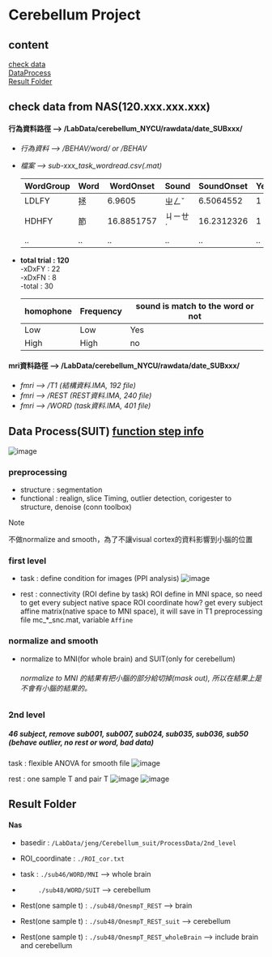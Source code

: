 # Cerebellum Project
## content   
[check data](#checkdata)  
[DataProcess](#dataprocess)  
[Result Folder](#Result)
     
## <a name="checkdata"></a> check data from NAS(120.xxx.xxx.xxx)
#### **行為資料路徑** --> /LabData/cerebellum_NYCU/rawdata/date_SUBxxx/
- *行為資料 --> /BEHAV/word/ or /BEHAV*     
- *檔案  --> sub-xxx_task_wordread.csv(.mat)*
  
  | WordGroup | Word | WordOnset | Sound | SoundOnset | YesTrial | Response | ResponseTime | CorrectResponse |
  | --------- | ---- | --------- | ----- | ---------- | -------- | -------- | ------------ | --------------- |
  | LDLFY | 拯 | 6.9605 |	ㄓㄥˇ |	6.5064552 |	1	|	NaN |	NaN | NaN |
  | HDHFY |	節 | 16.8851757 | ㄐㄧㄝˊ | 16.2312326 |	1 |	2@ |	0.587837 | 1 |
  | .. | .. | .. | .. | .. | .. | .. | .. | .. |

- **total trial : 120**  
  -xDxFY : 22  
  -xDxFN : 8  
  -total : 30  

  | homophone  | Frequency | sound is match to the word or not |
  | -- | -- | -- |
  | Low | Low | Yes |
  | High | High | no |


#### **mri資料路徑** --> /LabData/cerebellum_NYCU/rawdata/date_SUBxxx/
- *fmri --> /T1  (結構資料.IMA, 192 file)* 
- *fmri --> /REST  (REST資料.IMA, 240 file)* 
- *fmri --> /WORD  (task資料.IMA, 401 file)*

     
  
## <a name="dataprocess"></a> Data Process(SUIT) [function step info](./code/suit/README.md)
![image](https://github.com/user-attachments/assets/e4bd7c81-f994-4a26-a9b5-87acabb8e039)

### preprocessing
- structure : segmentation
- functional : realign, slice Timing, outlier detection, corigester to structure, denoise (conn toolbox)
     
> [!Note]
> 不做normalize and smooth，為了不讓visual cortex的資料影響到小腦的位置
  
### first level
- task : define condition for images (PPI analysis)
![image](https://github.com/user-attachments/assets/f09f7d03-1faa-47ff-b703-df6ca2a31f13)
  
- rest : connectivity (ROI define by task)
  ROI define in MNI space, so need to get every subject native space ROI coordinate
  how? get every subject affine matrix(native space to MNI space), it will save in T1 preprocessing file mc_*_snc.mat, variable `Affine`
  
### normalize and smooth
- normalize to MNI(for whole brain) and SUIT(only for cerebellum)
    ###### normalize to MNI 的結果有把小腦的部分給切掉(mask out), 所以在結果上是不會有小腦的結果的。
    
### 2nd level
##### 46 subject, remove sub001, sub007, sub024, sub035, sub036, sub50 (behave outlier, no rest or word, bad data)
task : flexible ANOVA for smooth file
![image](https://github.com/user-attachments/assets/b3d79ddd-614a-4c7d-8b53-306c47e603d8)
    
rest : one sample T and pair T
![image](https://github.com/user-attachments/assets/0a615284-d042-4dd7-8d3e-c3d74c3322e5)
![image](https://github.com/user-attachments/assets/0117f515-22e5-4561-a1eb-bc496659a268)
  
  
## <a name="Result"></a> Result Folder
#### Nas
- basedir : `/LabData/jeng/Cerebellum_suit/ProcessData/2nd_level`
     
- ROI_coordinate : `./ROI_cor.txt`
     
- task : `./sub46/WORD/MNI` --> whole brain
- &ensp;&ensp;&ensp;&ensp;&ensp;`./sub48/WORD/SUIT` --> cerebellum
   
- Rest(one sample t) : `./sub48/OnesmpT_REST` --> brain
- Rest(one sample t) : `./sub48/OnesmpT_REST_suit` --> cerebellum
- Rest(one sample t) : `./sub48/OnesmpT_REST_wholeBrain` --> include brain and cerebellum
  
  

